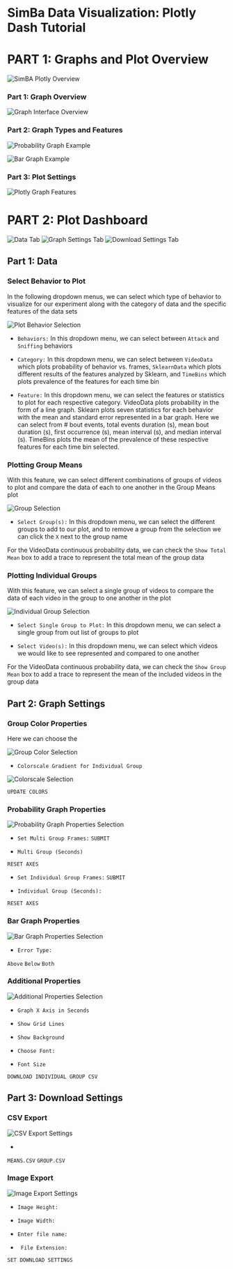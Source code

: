 # SimBa Data Visualization: Plotly Dash Tutorial


# PART 1: Graphs and Plot Overview

![](https://github.com/sgoldenlab/simba/blob/master/images/cover%20photo.PNG "SimBA Plotly Overview")

### Part 1: Graph Overview

![](https://github.com/sgoldenlab/simba/blob/master/images/overall_bar.JPG "Graph Interface Overview")

### Part 2: Graph Types and Features

![](https://github.com/sgoldenlab/simba/blob/master/images/probability.JPG "Probability Graph Example")

![](https://github.com/sgoldenlab/simba/blob/master/images/bargraph.JPG "Bar Graph Example")

### Part 3: Plot Settings

![](https://github.com/sgoldenlab/simba/blob/master/images/probability_features.png "Plotly Graph Features")

# PART 2: Plot Dashboard

![](https://github.com/sgoldenlab/simba/blob/master/images/data_tab.JPG "Data Tab")
![](https://github.com/sgoldenlab/simba/blob/master/images/graphsettings_tab.JPG "Graph Settings Tab")
![](https://github.com/sgoldenlab/simba/blob/master/images/updated_downloadsettings.JPG "Download Settings Tab")

## Part 1: Data

### Select Behavior to Plot

In the following dropdown menus, we can select which type of behavior to visualize for our experiment along with the category of data
and the specific features of the data sets

![](https://github.com/sgoldenlab/simba/blob/master/images/plot_behavior.JPG "Plot Behavior Selection")

* ```Behaviors:``` In this dropdown menu, we can select between `Attack` and `Sniffing` behaviors

* ```Category:``` In this dropdown menu, we can select between `VideoData` which plots probability of behavior vs. frames,
`SklearnData` which plots different results of the features analyzed by Sklearn, and `TimeBins` which plots prevalence of the features
for each time bin

* ```Feature:``` In this dropdown menu, we can select the features or statistics to plot for each respective category. VideoData 
plots probability in the form of a line graph. Sklearn plots seven statistics for each behavior with the mean and standard error represented
in a bar graph. Here we can select from # bout events, total events duration (s), mean bout duration (s), first occurrence (s), mean interval
(s), and median interval (s). TimeBins plots the mean of the prevalence of these respective features for each time bin selected.

### Plotting Group Means

With this feature, we can select different combinations of groups of videos to plot and compare the data of each to one another in the Group Means plot

![](https://github.com/sgoldenlab/simba/blob/master/images/group_means.JPG "Group Selection")

* ```Select Group(s):``` In this dropdown menu, we can select the different groups to add to our plot, and to remove a group
from the selection we can click the `X` next to the group name

For the VideoData continuous probability data, we can check the `Show Total Mean` box to add a trace to represent the total mean of the group data

### Plotting Individual Groups

With this feature, we can select a single group of videos to compare the data of each video in the group to one another in the plot

![](https://github.com/sgoldenlab/simba/blob/master/images/individual_groups.JPG "Individual Group Selection")

* ```Select Single Group to Plot:``` In this dropdown menu, we can select a single group from out list of groups to plot

* ```Select Video(s):``` In this dropdown menu, we can select which videos we would like to see represented and compared to one another

For the VideoData continuous probability data, we can check the `Show Group Mean` box to add a trace to represent the mean of the included videos
in the group data 

## Part 2: Graph Settings

### Group Color Properties

Here we can choose the 

![](https://github.com/sgoldenlab/simba/blob/master/images/group_colors.png "Group Color Selection")

* ```Colorscale Gradient for Individual Group```

![](https://github.com/sgoldenlab/simba/blob/master/images/colorscales.png "Colorscale Selection")

`UPDATE COLORS`

### Probability Graph Properties

![](https://github.com/sgoldenlab/simba/blob/master/images/probability_propertiesJPG.JPGg "Probability Graph Properties Selection")

* ```Set Multi Group Frames:```
`SUBMIT`

* ```Multi Group (Seconds)```

`RESET AXES`

* ```Set Individual Group Frames:```
`SUBMIT`

* ```Individual Group (Seconds):```

`RESET AXES`

### Bar Graph Properties

![](https://github.com/sgoldenlab/simba/blob/master/images/bar_properties.JPG "Bar Graph Properties Selection")

* ```Error Type:```

`Above` `Below` `Both` 

### Additional Properties

![](https://github.com/sgoldenlab/simba/blob/master/images/additional_properties.JPG "Additional Properties Selection")

* ```Graph X Axis in Seconds```

* ```Show Grid Lines```

* ```Show Background```

* ```Choose Font:```

* ```Font Size```

`DOWNLOAD INDIVIDUAL GROUP CSV`

## Part 3: Download Settings

### CSV Export 

![](https://github.com/sgoldenlab/simba/blob/master/images/csv_export.JPG "CSV Export Settings")

* ```Enter csv file name:

`MEANS.CSV` `GROUP.CSV`

### Image Export
![](https://github.com/sgoldenlab/simba/blob/master/images/image_export.JPG "Image Export Settings")

* ```Image Height:```

* ```Image Width:```

* ```Enter file name:```

* ``` File Extension:```

`SET DOWNLOAD SETTINGS`
